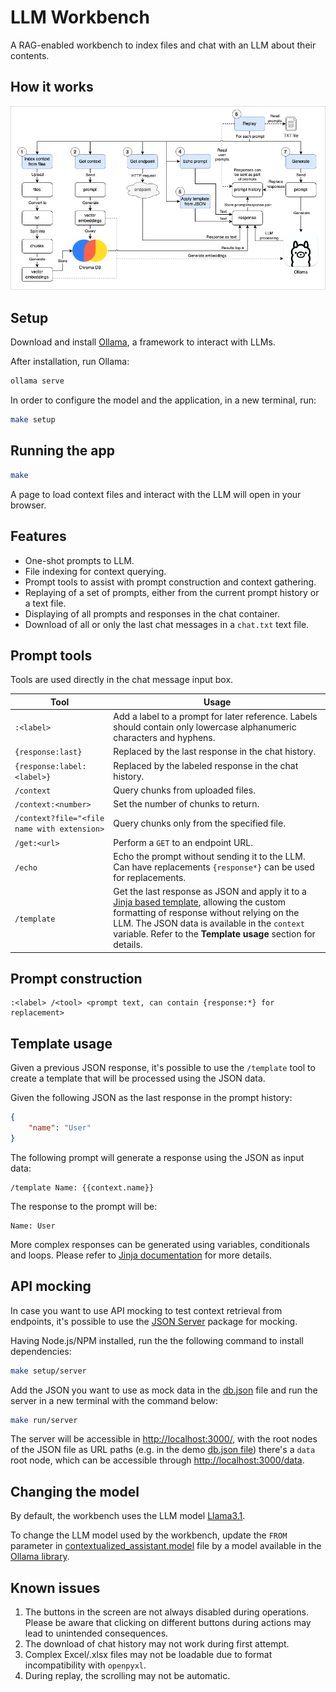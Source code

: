 # LLM Workbench

A RAG-enabled workbench to index files and chat with an LLM about their contents.

## How it works

![image](doc/app_flow.drawio.png)

## Setup

Download and install [Ollama](https://www.ollama.com), a framework to interact with LLMs.

After installation, run Ollama:

```bash
ollama serve
```

In order to configure the model and the application, in a new terminal, run:

```bash
make setup
```

## Running the app

```bash
make
```

A page to load context files and interact with the LLM will open in your browser.

## Features

- One-shot prompts to LLM.
- File indexing for context querying.
- Prompt tools to assist with prompt construction and context gathering.
- Replaying of a set of prompts, either from the current prompt history or a text file.
- Displaying of all prompts and responses in the chat container.
- Download of all or only the last chat messages in a `chat.txt` text file.

## Prompt tools

Tools are used directly in the chat message input box.

| Tool                                        | Usage                             |
| ------------------------------------------- | --------------------------------- |
| `:<label>`                                  | Add a label to a prompt for later reference. Labels should contain only lowercase alphanumeric characters and hyphens. |
| `{response:last}`                           | Replaced by the last response in the chat history. |
| `{response:label:<label>}`                  | Replaced by the labeled response in the chat history. |
| `/context`                                  | Query chunks from uploaded files. |
| `/context:<number>`                         | Set the number of chunks to return. |
| `/context?file="<file name with extension>` | Query chunks only from the specified file. |
| `/get:<url>`                                | Perform a `GET` to an endpoint URL. |
| `/echo`                                     | Echo the prompt without sending it to the LLM. Can have replacements `{response*}` can be used for replacements. |
| `/template`                                 | Get the last response as JSON and apply it to a [Jinja based template](https://jinja.palletsprojects.com/en/3.1.x/templates/), allowing the custom formatting of response without relying on the LLM. The JSON data is available in the `context` variable. Refer to the **Template usage** section for details. |

## Prompt construction

```text
:<label> /<tool> <prompt text, can contain {response:*} for replacement>
```

## Template usage

Given a previous JSON response, it's possible to use the `/template` tool to create a template that will be processed using the JSON data.

Given the following JSON as the last response in the prompt history:

```json
{
    "name": "User"
}
```

The following prompt will generate a response using the JSON as input data:

```text
/template Name: {{context.name}}
```

The response to the prompt will be:

```text
Name: User
```

More complex responses can be generated using variables, conditionals and loops. Please refer to [Jinja documentation](https://jinja.palletsprojects.com/en/3.1.x/templates/) for more details.

## API mocking

In case you want to use API mocking to test context retrieval from endpoints, it's possible to use the [JSON Server](https://github.com/typicode/json-server) package for mocking.

Having Node.js/NPM installed, run the the following command to install dependencies:

```bash
make setup/server
```

Add the JSON you want to use as mock data in the [db.json](db.json) file and run the server in a new terminal with the command below:

```bash
make run/server
```

The server will be accessible in [http://localhost:3000/](http://localhost:3000/), with the root nodes of the JSON file as URL paths (e.g. in the demo [db.json file](db.json)) there's a `data` root node, which can be accessible through [http://localhost:3000/data](http://localhost:3000/data).

## Changing the model

By default, the workbench uses the LLM model [Llama3.1](https://ollama.com/library/llama3.1).

To change the LLM model used by the workbench, update the `FROM` parameter in [contextualized_assistant.model](contextualized_assistant.model) file by a model available in the [Ollama library](https://ollama.com/library).

## Known issues

1. The buttons in the screen are not always disabled during operations. Please be aware that clicking on different buttons during actions may lead to unintended consequences.
2. The download of chat history may not work during first attempt.
3. Complex Excel/.xlsx files may not be loadable due to format incompatibility with `openpyxl`.
4. During replay, the scrolling may not be automatic.
